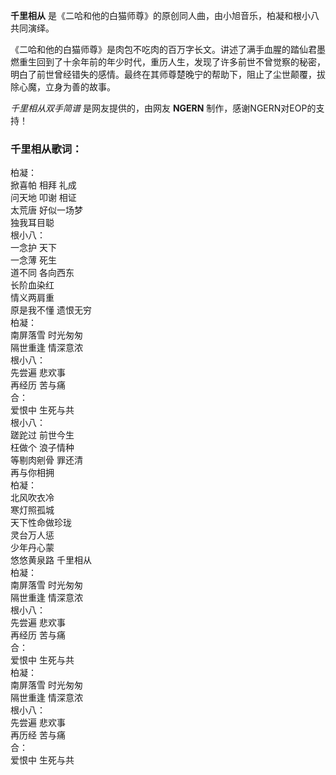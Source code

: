 

**千里相从** 是《二哈和他的白猫师尊》的原创同人曲，由小旭音乐，柏凝和根小八共同演绎。

《二哈和他的白猫师尊》是肉包不吃肉的百万字长文。讲述了满手血腥的踏仙君墨燃重生回到了十余年前的年少时代，重历人生，发现了许多前世不曾觉察的秘密，明白了前世曾经错失的感情。最终在其师尊楚晚宁的帮助下，阻止了尘世颠覆，拔除心魔，立身为善的故事。

_千里相从双手简谱_ 是网友提供的，由网友 **NGERN** 制作，感谢NGERN对EOP的支持！

### 千里相从歌词：

柏凝：  
掀喜帕 相拜 礼成  
问天地 叩谢 相证  
太荒唐 好似一场梦  
独我耳目聪  
根小八：  
一念护 天下  
一念薄 死生  
道不同 各向西东  
长阶血染红  
情义两肩重  
原是我不懂 遗恨无穷  
柏凝：  
南屏落雪 时光匆匆  
隔世重逢 情深意浓  
根小八：  
先尝遍 悲欢事  
再经历 苦与痛  
合：  
爱恨中 生死与共  
根小八：  
蹉跎过 前世今生  
枉做个 浪子情种  
等剔肉剜骨 罪还清  
再与你相拥  
柏凝：  
北风吹衣冷  
寒灯照孤城  
天下性命做珍珑  
灵台万人惩  
少年丹心蒙  
悠悠黄泉路 千里相从  
柏凝：  
南屏落雪 时光匆匆  
隔世重逢 情深意浓  
根小八：  
先尝遍 悲欢事  
再经历 苦与痛  
合：  
爱恨中 生死与共  
柏凝：  
南屏落雪 时光匆匆  
隔世重逢 情深意浓  
根小八：  
先尝遍 悲欢事  
再历经 苦与痛  
合：  
爱恨中 生死与共

